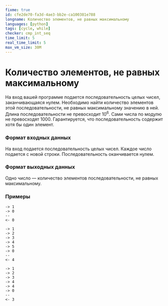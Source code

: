 ```yaml
---
fixme: true
id: cfe2de70-fa3d-4ae3-bb2e-ca100381e788
longname: Количество элементов, не равных максимальному
languages: [python]
tags: [cycle, while]
checker: cmp_int_seq
time_limit: 5
real_time_limit: 5
max_vm_size: 30M
---
```


# Количество элементов, не равных максимальному

На вход вашей программе подается последовательность целых чисел, заканчивающаяся нулем. Необходимо найти количество элементов этой последовательности, не равных максимальному значению в ней. Длина последовательности не превосходит 10<sup>6</sup>. Сами числа по модулю не превосходят 1000. Гарантируется, что последовательность содержит хотя бы один элемент.

### Формат входных данных

На вход подается последовательность целых чисел. Каждое число подается с новой строки. Последовательность оканчивается нулем.

### Формат выходных данных

Одно число — количество элементов последовательности, не равных максимальному.

### Примеры

```
-> 1
-> 0
--
<- 0
```

```
-> 1
-> 2
-> 3
-> 4
-> 5
-> 0
--
<- 4
```

```
-> 1
-> 2
-> 3
-> 4
-> 4
-> 0
--
<- 3
```
